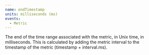 ```yaml
---
name: endTimestamp
units: milliseconds (ms)
events:
  - Metric
---
```


The end of the time range associated with the metric, in Unix time, in milliseconds. This is calculated by adding the metric interval to the timestamp of the metric (timestamp + interval.ms).